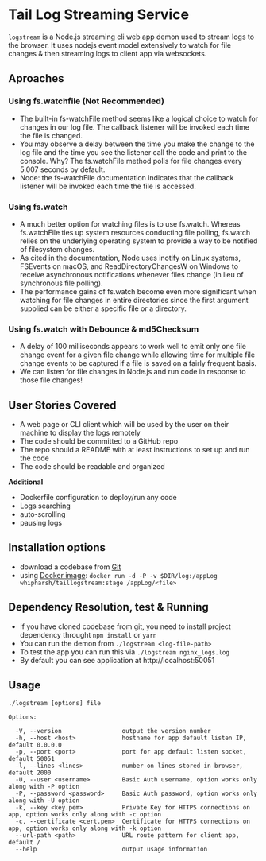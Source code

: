 # Tail Log Streaming Service

`logstream` is a Node.js streaming cli web app demon used to stream logs to the browser. It uses nodejs event model extensively to watch for file changes & then streaming logs to client app via websockets.

## Aproaches

### Using fs.watchfile (Not Recommended)

- The built-in fs-watchFile method seems like a logical choice to watch for changes in our log file. The callback listener will be invoked each time the file is changed.
- You may observe a delay between the time you make the change to the log file and the time you see the listener call the code and print to the console. Why? The fs.watchFile method polls for file changes every 5.007 seconds by default.
- Node: the fs-watchFile documentation indicates that the callback listener will be invoked each time the file is accessed.

### Using fs.watch

- A much better option for watching files is to use fs.watch. Whereas fs.watchFile ties up system resources conducting file polling, fs.watch relies on the underlying operating system to provide a way to be notified of filesystem changes.
- As cited in the documentation, Node uses inotify on Linux systems, FSEvents on macOS, and ReadDirectoryChangesW on Windows to receive asynchronous notifications whenever files change (in lieu of synchronous file polling).
- The performance gains of fs.watch become even more significant when watching for file changes in entire directories since the first argument supplied can be either a specific file or a directory.

### Using fs.watch with Debounce & md5Checksum

- A delay of 100 milliseconds appears to work well to emit only one file change event for a given file change while allowing time for multiple file change events to be captured if a file is saved on a fairly frequent basis.
- We can listen for file changes in Node.js and run code in response to those file changes!

## User Stories Covered

- A web page or CLI client which will be used by the user on their machine to display the logs remotely
- The code should be committed to a GitHub repo
- The repo should a README with at least instructions to set up and run the code
- The code should be readable and organized

**Additional**

- Dockerfile configuration to deploy/run any code
- Logs searching
- auto-scrolling
- pausing logs

## Installation options

- download a codebase from [Git](https://github.com/harshitanand/logstream.git)
- using [Docker image](https://cloud.docker.com/repository/docker/whipharsh/taillogstream): `docker run -d -P -v $DIR/log:/appLog whipharsh/taillogstream:stage /appLog/<file>`

## Dependency Resolution, test & Running

- If you have cloned codebase from git, you need to install project dependency throught `npm install` or `yarn`
- You can run the demon from `./logstream <log-file-path>`
- To test the app you can run this via `./logstream nginx_logs.log`
- By default you can see application at http://localhost:50051

## Usage

    ./logstream [options] file

    Options:

      -V, --version                 output the version number
      -h, --host <host>             hostname for app default listen IP, default 0.0.0.0
      -p, --port <port>             port for app default listen socket, default 50051
      -l, --lines <lines>           number on lines stored in browser, default 2000
      -U, --user <username>         Basic Auth username, option works only along with -P option
      -P, --password <password>     Basic Auth password, option works only along with -U option
      -k, --key <key.pem>           Private Key for HTTPS connections on app, option works only along with -c option
      -c, --certificate <cert.pem>  Certificate for HTTPS connections on app, option works only along with -k option
      --url-path <path>             URL route pattern for client app, default /
      --help                        output usage information
